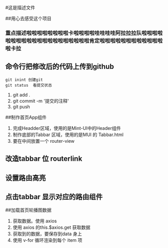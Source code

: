 #这是描述文件

##用心去感受这个项目

### 重点描述啦啦啦啦啦啦啦啦卡啦啦啦啦哇哇哇哇阿拉拉拉队啦啦啦啦啦啦啦啦啦啦啦啦啦啦啦啦啦啦啦啦肯定啦啦啦啦啦啦啦啦啦啦啦啦啦卡拉

## 命令行把修改后的代码上传到github              
    git inint 创建git 
    git status  看提交状态
1. git add .
2. git commit -m '提交的注释'
3. git push

##制作首页App组件

1. 完成Headder区域，使用的是Mint-UI中的Header组件
2. 制作底部的Tabbar 区域，使用的是MUI 的 Tabbar.html
3. 要在中间放置一个 router-view

## 改造tabbar  位 routerlink

##  设置路由高亮

## 点击tabbar 显示对应的路由组件

##加载首页轮播图数据
1. 获取数据。使用  axios
2. 使用   axios  的this.$axios.get 获取数据
3. 获取到的数据，要保存到data 身上
4. 使用 v-for 循环渲染到每个 item 项
